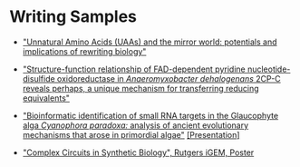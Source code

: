 # Writing Samples

* ["Unnatural Amino Acids (UAAs) and the mirror world: potentials and implications of rewriting biology"](swajid-2011-Issues-In-Biotechnology.pdf)

* ["Structure-function relationship of FAD-dependent pyridine nucleotide-disulfide oxidoreductase in _Anaeromyxobacter dehalogenans_ 2CP-C reveals perhaps, a unique mechanism for transferring reducing equivalents"](swajid-2013-Homology-Modeling-Final.pdf)

* ["Bioinformatic identification of small RNA targets in the Glaucophyte alga _Cyanophora paradoxa:_ analysis of ancient evolutionary mechanisms that arose in primordial algae"](swajid-2014-Bioinformatics_identification_of_small_RNA_targets.pdf) [[Presentation]](swajid-2014-C_paradoxa_sRNAs_talk.pdf)

* ["Complex Circuits in Synthetic Biology", Rutgers iGEM, Poster](swajid-2011-Complex_Circuits_in_Synthetic_Biology_iGEM_Poster.pdf)

